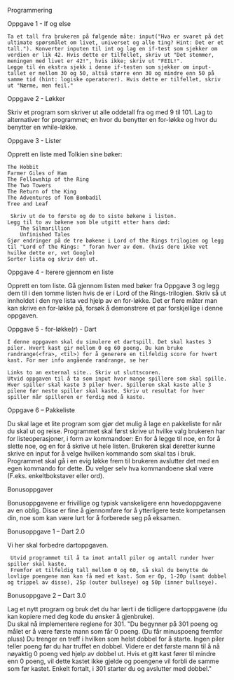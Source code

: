 Programmering 

Oppgave 1 - If og else 

    Ta et tall fra brukeren på følgende måte: input("Hva er svaret på det ultimate spørsmålet om livet, universet og alle ting? Hint: Det er et tall."). Konverter inputen til int og lag en if-test som sjekker om verdien er lik 42. Hvis dette er tilfellet, skriv ut "Det stemmer, meningen med livet er 42!", hvis ikke; skriv ut "FEIL!". 
    Legge til én ekstra sjekk i denne if-testen som sjekker om input-tallet er mellom 30 og 50, altså større enn 30 og mindre enn 50 på samme tid (hint: logiske operatorer). Hvis dette er tilfellet, skriv ut "Nærme, men feil." 

 

Oppgave 2 - Løkker 

Skriv et program som skriver ut alle oddetall fra og med 9 til 101. Lag to alternativer for programmet; en hvor du benytter en for-løkke og hvor du benytter en while-løkke. 

 

Oppgave 3 - Lister 

Opprett en liste med Tolkien sine bøker: 

    The Hobbit 
    Farmer Giles of Ham  
    The Fellowship of the Ring 
    The Two Towers 
    The Return of the King 
    The Adventures of Tom Bombadil  
    Tree and Leaf 

     Skriv ut de to første og de to siste bøkene i listen.
    Legg til to av bøkene som ble utgitt etter hans død: 
        The Silmarillion 
        Unfinished Tales  
    Gjør endringer på de tre bøkene i Lord of the Rings trilogien og legg til "Lord of the Rings: " foran hver av dem. (hvis dere ikke vet hvilke dette er, vet Google) 
    Sorter lista og skriv den ut. 

 

Oppgave 4 - Iterere gjennom en liste 

Opprett en tom liste. Gå gjennom listen med bøker fra Oppgave 3 og legg dem til i den tomme listen hvis de er i Lord of the Rings-trilogien. Skriv så ut innholdet i den nye lista ved hjelp av en for-løkke. Det er flere måter man kan skrive en for-løkke på, forsøk å demonstrere et par forskjellige i denne oppgaven. 

 

Oppgave 5 - for-løkke(r) - Dart 

    I denne oppgaven skal du simulere et dartspill. Det skal kastes 3 piler. Hvert kast gir mellom 0 og 60 poeng. Du kan bruke randrange(<fra>, <til>) for å generere en tilfeldig score for hvert kast. For mer info angående randrange, se her 

    Links to an external site.. Skriv ut sluttscoren. 
    Utvid oppgaven til å ta som input hvor mange spillere som skal spille. Hver spiller skal kaste 3 piler hver. Spilleren skal kaste alle 3 pilene før neste spiller skal kaste. Skriv ut resultat for hver spiller når spilleren er ferdig med å kaste. 

 

Oppgave 6 – Pakkeliste 

Du skal lage et lite program som gjør det mulig å lage en pakkeliste for når du skal ut og reise. Programmet skal først skrive ut hvilke valg brukeren har for listeoperasjoner, i form av kommandoer: En for å legge til noe, en for å slette noe, og en for å skrive ut hele listen. Brukeren skal deretter kunne skrive en input for å velge hvilken kommando som skal tas i bruk. Programmet skal gå i en evig løkke frem til brukeren avslutter det med en egen kommando for dette. Du velger selv hva kommandoene skal være (F.eks. enkeltbokstaver eller ord).

  
Bonusoppgaver

Bonusoppgavene er frivillige og typisk vanskeligere enn hovedoppgavene av en oblig. Disse er fine å gjennomføre for å ytterligere teste kompetansen din, noe som kan være lurt for å forberede seg på eksamen.

Bonusoppgave 1 – Dart 2.0 

Vi her skal forbedre dartoppgaven.  

     Utvid programmet til å ta imot antall piler og antall runder hver spiller skal kaste. 
     Fremfor et tilfeldig tall mellom 0 og 60, så skal du benytte de lovlige poengene man kan få med et kast. Som er 0p, 1-20p (samt dobbel og trippel av disse), 25p (outer bullseye) og 50p (inner bullseye). 

 

Bonusoppgave 2 – Dart 3.0 

Lag et nytt program og bruk det du har lært i de tidligere dartoppgavene (du kan kopiere med deg kode du ønsker å gjenbruke).  
Du skal nå implementere reglene for 301. 
"Du begynner på 301 poeng og målet er å være første mann som får 0 poeng. (Du får minuspoeng fremfor pluss) 
Du trenger en treff i hvilken som helst dobbel for å starte. Ingen piler teller poeng før du har truffet en dobbel. 
Videre er det første mann til å nå nøyaktig 0 poeng ved hjelp av dobbel ut. Hvis et gitt kast fører til mindre enn 0 poeng, vil dette kastet ikke gjelde og poengene vil forbli de samme som før kastet. 
Enkelt fortalt, i 301 starter du og avslutter med dobbel."
